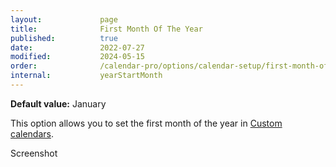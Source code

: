 ```yaml
---
layout:             page
title:              First Month Of The Year
published:          true
date:               2022-07-27
modified:           2024-05-15
order:              /calendar-pro/options/calendar-setup/first-month-of-the-year
internal:           yearStartMonth
---
```

**Default value:** January

This option allows you to set the first month of the year in [Custom calendars](../../features/calendar-systems.md#custom-calendar).

<todo>Screenshot</todo>